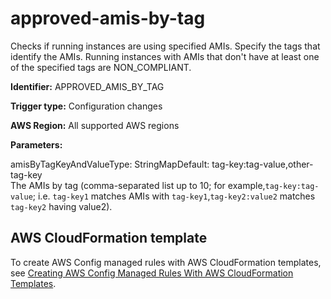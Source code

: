 # approved\-amis\-by\-tag<a name="approved-amis-by-tag"></a>

Checks if running instances are using specified AMIs\. Specify the tags that identify the AMIs\. Running instances with AMIs that don't have at least one of the specified tags are NON\_COMPLIANT\.

**Identifier:** APPROVED\_AMIS\_BY\_TAG

**Trigger type:** Configuration changes

**AWS Region:** All supported AWS regions

**Parameters:**

amisByTagKeyAndValueType: StringMapDefault: tag\-key:tag\-value,other\-tag\-key  
The AMIs by tag \(comma\-separated list up to 10; for example,`tag-key:tag-value`; i\.e\. `tag-key1` matches AMIs with `tag-key1`,`tag-key2:value2` matches `tag-key2` having value2\)\.

## AWS CloudFormation template<a name="w2aac12c31c27b9c29c15"></a>

To create AWS Config managed rules with AWS CloudFormation templates, see [Creating AWS Config Managed Rules With AWS CloudFormation Templates](aws-config-managed-rules-cloudformation-templates.md)\.